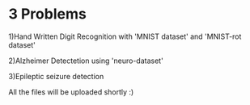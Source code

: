 # 3 Problems
1)Hand Written Digit Recognition with 'MNIST dataset' and 'MNIST-rot dataset'

2)Alzheimer Detectetion using 'neuro-dataset'

3)Epileptic seizure detection

All the files will be uploaded shortly :)
